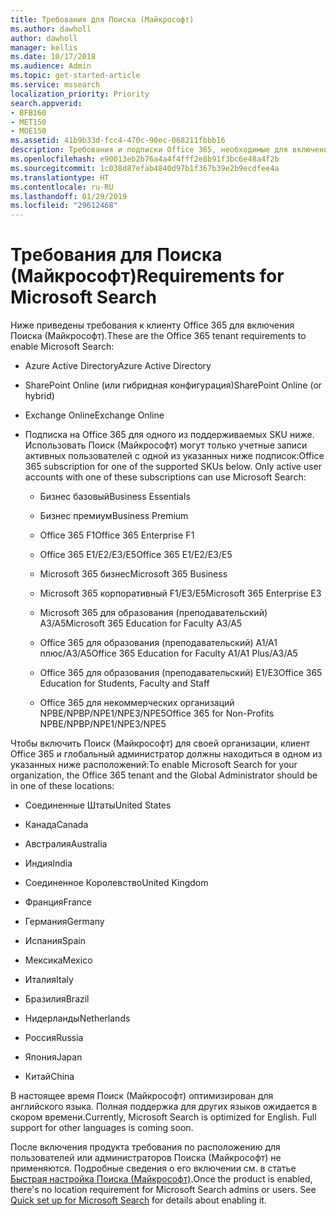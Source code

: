 ```yaml
---
title: Требования для Поиска (Майкрософт)
ms.author: dawholl
author: dawholl
manager: kellis
ms.date: 10/17/2018
ms.audience: Admin
ms.topic: get-started-article
ms.service: mssearch
localization_priority: Priority
search.appverid:
- BFB160
- MET150
- MOE150
ms.assetid: 41b9b33d-fcc4-470c-90ec-068211fbbb16
description: Требования и подписки Office 365, необходимые для включения Поиска (Майкрософт)
ms.openlocfilehash: e90013eb2b76a4a4f4fff2e8b91f3bc6e48a4f2b
ms.sourcegitcommit: 1c038d87efab4840d97b1f367b39e2b9ecdfee4a
ms.translationtype: HT
ms.contentlocale: ru-RU
ms.lasthandoff: 01/29/2019
ms.locfileid: "29612468"
---
```

# <a name="requirements-for-microsoft-search"></a><span data-ttu-id="dbebe-103">Требования для Поиска (Майкрософт)</span><span class="sxs-lookup"><span data-stu-id="dbebe-103">Requirements for Microsoft Search</span></span>

<span data-ttu-id="dbebe-104">Ниже приведены требования к клиенту Office 365 для включения Поиска (Майкрософт).</span><span class="sxs-lookup"><span data-stu-id="dbebe-104">These are the Office 365 tenant requirements to enable Microsoft Search:</span></span> 
  
- <span data-ttu-id="dbebe-105">Azure Active Directory</span><span class="sxs-lookup"><span data-stu-id="dbebe-105">Azure Active Directory</span></span>
    
- <span data-ttu-id="dbebe-106">SharePoint Online (или гибридная конфигурация)</span><span class="sxs-lookup"><span data-stu-id="dbebe-106">SharePoint Online (or hybrid)</span></span>
    
- <span data-ttu-id="dbebe-107">Exchange Online</span><span class="sxs-lookup"><span data-stu-id="dbebe-107">Exchange Online</span></span>
    
- <span data-ttu-id="dbebe-p101">Подписка на Office 365 для одного из поддерживаемых SKU ниже. Использовать Поиск (Майкрософт) могут только учетные записи активных пользователей с одной из указанных ниже подписок:</span><span class="sxs-lookup"><span data-stu-id="dbebe-p101">Office 365 subscription for one of the supported SKUs below. Only active user accounts with one of these subscriptions can use Microsoft Search:</span></span>
    
  - <span data-ttu-id="dbebe-110">Бизнес базовый</span><span class="sxs-lookup"><span data-stu-id="dbebe-110">Business Essentials</span></span>
    
  - <span data-ttu-id="dbebe-111">Бизнес премиум</span><span class="sxs-lookup"><span data-stu-id="dbebe-111">Business Premium</span></span>
    
  - <span data-ttu-id="dbebe-112">Office 365 F1</span><span class="sxs-lookup"><span data-stu-id="dbebe-112">Office 365 Enterprise F1</span></span>
    
  - <span data-ttu-id="dbebe-113">Office 365 E1/E2/E3/E5</span><span class="sxs-lookup"><span data-stu-id="dbebe-113">Office 365 E1/E2/E3/E5</span></span>
    
  - <span data-ttu-id="dbebe-114">Microsoft 365 бизнес</span><span class="sxs-lookup"><span data-stu-id="dbebe-114">Microsoft 365 Business</span></span>
    
  - <span data-ttu-id="dbebe-115">Microsoft 365 корпоративный F1/E3/E5</span><span class="sxs-lookup"><span data-stu-id="dbebe-115">Microsoft 365 Enterprise E3</span></span>
    
  - <span data-ttu-id="dbebe-116">Microsoft 365 для образования (преподавательский) A3/A5</span><span class="sxs-lookup"><span data-stu-id="dbebe-116">Microsoft 365 Education for Faculty A3/A5</span></span>
    
  - <span data-ttu-id="dbebe-117">Office 365 для образования (преподавательский) A1/A1 плюс/A3/A5</span><span class="sxs-lookup"><span data-stu-id="dbebe-117">Office 365 Education for Faculty A1/A1 Plus/A3/A5</span></span>
    
  - <span data-ttu-id="dbebe-118">Office 365 для образования (преподавательский) E1/E3</span><span class="sxs-lookup"><span data-stu-id="dbebe-118">Office 365 Education for Students, Faculty and Staff</span></span>
    
  - <span data-ttu-id="dbebe-119">Office 365 для некоммерческих организаций NPBE/NPBP/NPE1/NPE3/NPE5</span><span class="sxs-lookup"><span data-stu-id="dbebe-119">Office 365 for Non-Profits NPBE/NPBP/NPE1/NPE3/NPE5</span></span>
    
<span data-ttu-id="dbebe-120">Чтобы включить Поиск (Майкрософт) для своей организации, клиент Office 365 и глобальный администратор должны находиться в одном из указанных ниже расположений:</span><span class="sxs-lookup"><span data-stu-id="dbebe-120">To enable Microsoft Search for your organization, the Office 365 tenant and the Global Administrator should be in one of these locations:</span></span>
  
- <span data-ttu-id="dbebe-121">Соединенные Штаты</span><span class="sxs-lookup"><span data-stu-id="dbebe-121">United States</span></span>
    
- <span data-ttu-id="dbebe-122">Канада</span><span class="sxs-lookup"><span data-stu-id="dbebe-122">Canada</span></span>
    
- <span data-ttu-id="dbebe-123">Австралия</span><span class="sxs-lookup"><span data-stu-id="dbebe-123">Australia</span></span>
    
- <span data-ttu-id="dbebe-124">Индия</span><span class="sxs-lookup"><span data-stu-id="dbebe-124">India</span></span>
    
- <span data-ttu-id="dbebe-125">Соединенное Королевство</span><span class="sxs-lookup"><span data-stu-id="dbebe-125">United Kingdom</span></span>
    
- <span data-ttu-id="dbebe-126">Франция</span><span class="sxs-lookup"><span data-stu-id="dbebe-126">France</span></span>
    
- <span data-ttu-id="dbebe-127">Германия</span><span class="sxs-lookup"><span data-stu-id="dbebe-127">Germany</span></span>
  
- <span data-ttu-id="dbebe-128">Испания</span><span class="sxs-lookup"><span data-stu-id="dbebe-128">Spain</span></span>
    
- <span data-ttu-id="dbebe-129">Мексика</span><span class="sxs-lookup"><span data-stu-id="dbebe-129">Mexico</span></span>
    
- <span data-ttu-id="dbebe-130">Италия</span><span class="sxs-lookup"><span data-stu-id="dbebe-130">Italy</span></span>
    
- <span data-ttu-id="dbebe-131">Бразилия</span><span class="sxs-lookup"><span data-stu-id="dbebe-131">Brazil</span></span>
    
- <span data-ttu-id="dbebe-132">Нидерланды</span><span class="sxs-lookup"><span data-stu-id="dbebe-132">Netherlands</span></span>
    
- <span data-ttu-id="dbebe-133">Россия</span><span class="sxs-lookup"><span data-stu-id="dbebe-133">Russia</span></span>
    
- <span data-ttu-id="dbebe-134">Япония</span><span class="sxs-lookup"><span data-stu-id="dbebe-134">Japan</span></span>

- <span data-ttu-id="dbebe-135">Китай</span><span class="sxs-lookup"><span data-stu-id="dbebe-135">China</span></span>
 
<span data-ttu-id="dbebe-p102">В настоящее время Поиск (Майкрософт) оптимизирован для английского языка. Полная поддержка для других языков ожидается в скором времени.</span><span class="sxs-lookup"><span data-stu-id="dbebe-p102">Currently, Microsoft Search is optimized for English. Full support for other languages is coming soon.</span></span>

<span data-ttu-id="dbebe-p103">После включения продукта требования по расположению для пользователей или администраторов Поиска (Майкрософт) не применяются. Подробные сведения о его включении см. в статье [Быстрая настройка Поиска (Майкрософт)](quick-set-up.md).</span><span class="sxs-lookup"><span data-stu-id="dbebe-p103">Once the product is enabled, there's no location requirement for Microsoft Search admins or users. See [Quick set up for Microsoft Search](quick-set-up.md) for details about enabling it.</span></span> 

  

